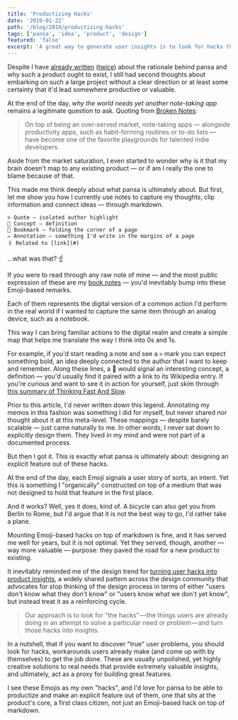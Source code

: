 ```yaml
---
title: 'Productizing Hacks'
date: '2019-01-22'
path: '/blog/2019/productizing-hacks'
tags: ['pansa', 'idea', 'product', 'design']
featured: 'false'
excerpt: 'A great way to generate user insights is to look for hacks they come up with on their own to get the job done. This is exactly what pansa is ultimately about: designing an explicit feature out my note-taking hacks.'
---
```


Despite I have [already written](/blog/2018/broken-notes) ([twice](/blog/2018/broken-notes-take-two)) about the rationale behind pansa and why such a product ought to exist, I still had second thoughts about embarking on such a large project without a clear direction or at least some certainty that it'd lead somewhere productive or valuable.

At the end of the day, _why the world needs yet another note-taking app_ remains a legitimate question to ask. Quoting from [Broken Notes](/blog/2018/broken-notes):

> On top of being an over-served market, note-taking apps — alongside productivity apps, such as habit-forming routines or to-do lists — have become one of the favorite playgrounds for talented indie developers.

Aside from the market saturation, I even started to wonder why is it that my brain doesn't map to any existing product — or if am I really the one to blame because of that.

This made me think deeply about what pansa is ultimately about. But first, let me show you how I currently use notes to capture my thoughts, clip information and connect ideas — through markdown.

```
> Quote — isolated author highlight
📍 Concept — definition
🔖 Bookmark — folding the corner of a page
✏️ Annotation — something I'd write in the margins of a page
🖇 Related to [link](#)
```

...what was that? ☝️

If you were to read through any raw note of mine — and the most public expression of these are my [book notes](/tags/books) — you'd inevitably bump into these Emoji-based remarks.

Each of them represents the digital version of a common action I'd perform in the real world if I wanted to capture the same item through an analog device, such as a notebook.

This way I can bring familiar actions to the digital realm and create a simple map that helps me translate the way I think into 0s and 1s.

For example, if you'd start reading a note and see a `>` mark you can expect something bold, an idea deeply connected to the author that I want to keep and remember. Along these lines, a 📍 would signal an interesting concept, a definition — you'd usually find it paired with a link to its Wikipedia entry. If you're curious and want to see it in action for yourself, just skim through [this summary of Thinking Fast And Slow](/blog/2018/thinking-fast-and-slow).

Prior to this article, I'd never written down this legend. Annotating my memos in this fashion was something I did for myself, but never shared nor thought about it at this meta-level. These mappings — despite barely scalable — just came naturally to me. In other words, I never sat down to explicitly design them. They lived in my mind and were not part of a documented process.

But then I got it. This is exactly what pansa is ultimately about: designing an explicit feature out of these hacks.

At the end of the day, each Emoji signals a user story of sorts, an intent. Yet this is something I "organically" constructed on top of a medium that was not designed to hold that feature in the first place.

And it works? Well, yes it does, kind of. A bicycle can also get you from Berlin to Rome, but I'd argue that it is not the best way to go, I'd rather take a plane.

Mounting Emoji-based hacks on top of markdown is fine, and it has served me well for years, but it is not optimal. Yet they served, though, another — way more valuable — purpose: they paved the road for a new product to existing.

It inevitably reminded me of the design trend for [turning user hacks into product insights](https://blog.prototypr.io/turning-user-hacks-into-product-insights-3f8f6bbaa15c), a widely shared pattern across the design community that advocates for stop thinking of the design process in terms of either "users don't know what they don't know" or "users know what we don't yet know", but instead treat it as a reinforcing cycle.

> Our approach is to look for "the hacks" — the things users are already doing in an attempt to solve a particular need or problem — and turn those hacks into insights.

In a nutshell, that if you want to discover "true" user problems, you should look for hacks, workarounds users already make (and come up with by themselves) to get the job done. These are usually unpolished, yet highly creative solutions to real needs that provide extremely valuable insights, and ultimately, act as a proxy for building great features.

I see these Emojis as my own "hacks", and I'd love for pansa to be able to productize and make an explicit feature out of them, one that sits at the product's core, a first class citizen, not just an Emoji-based hack on top of markdown.
